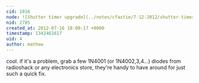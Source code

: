 ```yaml
---
cid: 1016
node: ![Shutter timer upgrade](../notes/cfastie/7-12-2012/shutter-timer-upgrade)
nid: 2785
created_at: 2012-07-16 18:00:17 +0000
timestamp: 1342461617
uid: 4
author: mathew
---
```


cool.  if it's a problem, grab a few 1N4001 (or 1N4002,3,4...) diodes from radioshack or any electronics store, they're handy to have around for just such a quick fix.